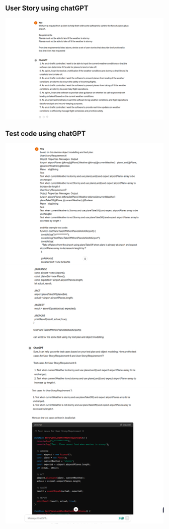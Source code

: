 ## User Story using chatGPT

![Alt text](AI_User_Story_image.png)

## Test code using chatGPT

![Alt text](AI_Tests_image1.png)
![Alt text](AI_Tests_image2.png)
![Alt text](AI_Tests_image3.png)
